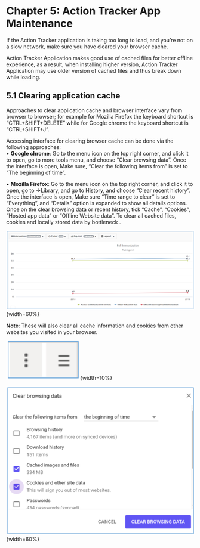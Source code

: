 # Chapter 5: Action Tracker App Maintenance
If the Action Tracker  application is taking too long to load, and you’re not
on a slow network, make sure you have cleared your browser cache.

Action Tracker Application makes good use of cached files for better offline
experience, as a result, when installing higher version, Action Tracker
Application may use older version of cached files and thus break down while loading.

## 5.1 Clearing application cache
Approaches to clear application cache and browser interface vary from browser
to browser; for example for Mozilla Firefox the keyboard shortcut is
“CTRL+SHIFT+DELETE” while for Google chrome the keyboard
shortcut is “CTRL+SHIFT+J”.

Accessing interface for clearing browser cache can be done via the following
approaches:		
• **Google chrome**​: Go to the menu icon on the top right corner,
and click it to open, go to more tools menu, and choose “Clear browsing data”.
Once the interface is open, Make sure, “Clear the following items from” is set
to “The beginning of time”. 				

• **Mozilla Firefox**​: Go to the menu icon on the top right corner, and click
it to open, go to ->Library, and go to History, and choose “Clear recent
history”. Once the interface is open, Make sure “Time range to clear” is set
to “Everything”, and “Details” option is expanded to show all details options.
Once on the clear browsing data or recent history, tick “Cache”, “Cookies”,
“Hosted app data” or “Offline Website data”. To clear all cached files, cookies
and locally stored data by bottleneck .

![Figure 5.1-A: Menu icons in Google chrome and firefox](resources/images/image36.png){width=60%}

**Note**: These will also clear all cache information and cookies from other
websites you visited in your browser.

![Figure 5.1-B: Google chrome interface for clearing browser cache](resources/images/image37.png){width=10%}

![Figure 5.1-C: Mozilla firefox interface for clearing browser cache](resources/images/image38.png){width=60%}
